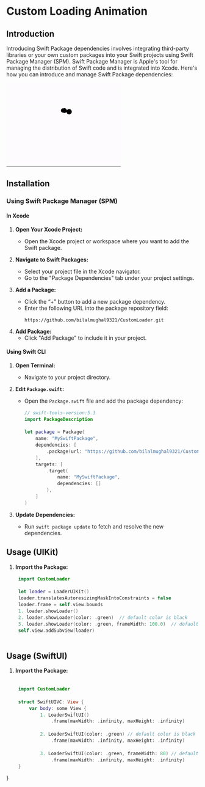 # Custom Loading Animation

## Introduction

Introducing Swift Package dependencies involves integrating third-party libraries or your own custom packages into your Swift projects using Swift Package Manager (SPM).
Swift Package Manager is Apple's tool for managing the distribution of Swift code and is integrated into Xcode. Here's how you can introduce and manage Swift Package dependencies:

![](https://github.com/bilalmughal9321/CustomLoader/blob/main/resources/image.gif)

## Installation

### Using Swift Package Manager (SPM)

#### In Xcode

1. **Open Your Xcode Project:**
   - Open the Xcode project or workspace where you want to add the Swift package.

2. **Navigate to Swift Packages:**
   - Select your project file in the Xcode navigator.
   - Go to the "Package Dependencies" tab under your project settings.

3. **Add a Package:**
   - Click the “+” button to add a new package dependency.
   - Enter the following URL into the package repository field:
     ```
     https://github.com/bilalmughal9321/CustomLoader.git
     ```
<!--   - Choose the version rules you want to apply (e.g., exact version, range, or branch).-->

4. **Add Package:**
   - Click "Add Package" to include it in your project.

#### Using Swift CLI

1. **Open Terminal:**
   - Navigate to your project directory.

2. **Edit `Package.swift`:**
   - Open the `Package.swift` file and add the package dependency:

     ```swift
     // swift-tools-version:5.3
     import PackageDescription

     let package = Package(
         name: "MySwiftPackage",
         dependencies: [
             .package(url: "https://github.com/bilalmughal9321/CustomLoader.git", from: "1.0.0")
         ],
         targets: [
             .target(
                 name: "MySwiftPackage",
                 dependencies: []
             ),
         ]
     )
     ```

3. **Update Dependencies:**
   - Run `swift package update` to fetch and resolve the new dependencies.

## Usage (UIKit)


1. **Import the Package:**

   ```swift
    import CustomLoader
   
    let loader = LoaderUIKIt()
    loader.translatesAutoresizingMaskIntoConstraints = false
    loader.frame = self.view.bounds
    1. loader.showLoader()
    2. loader.showLoader(color: .green)  // default color is black
    3. loader.showLoader(color: .green, frameWidth: 100.0)  // default frameWidth is 100.0 
    self.view.addSubview(loader)
  
    ```
## Usage (SwiftUI)

1. **Import the Package:**

   ```swift
   
    import CustomLoader

    struct SwiftUIVC: View {
        var body: some View {
            1. LoaderSwiftUI()
                .frame(maxWidth: .infinity, maxHeight: .infinity)
        
            2. LoaderSwiftUI(color: .green) // default color is black
                .frame(maxWidth: .infinity, maxHeight: .infinity)
        
            3. LoaderSwiftUI(color: .green, frameWidth: 80) // default frameWidth is 100.0 
                .frame(maxWidth: .infinity, maxHeight: .infinity)
    }
}
  

